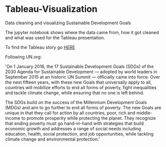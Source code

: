 # Tableau-Visualization
Data cleaning and visualizing Sustainable Development Goals

The jupyter notebook shows where the data came from, how it got cleaned and what was used for the Tableau presentation.

To find the Tableau story go [HERE](https://public.tableau.com/profile/jan6051#!/vizhome/Sustainabilityv2/SustainableDevelopmentGoals)

Following UN.org:

'On 1 January 2016, the 17 Sustainable Development Goals (SDGs) of the 2030 Agenda for Sustainable Development — adopted by world leaders in September 2015 at an historic UN Summit — officially came into force. Over the next fifteen years, with these new Goals that universally apply to all, countries will mobilize efforts to end all forms of poverty, fight inequalities and tackle climate change, while ensuring that no one is left behind.

The SDGs build on the success of the Millennium Development Goals (MDGs) and aim to go further to end all forms of poverty. The new Goals are unique in that they call for action by all countries, poor, rich and middle-income to promote prosperity while protecting the planet. They recognize that ending poverty must go hand-in-hand with strategies that build economic growth and addresses a range of social needs including education, health, social protection, and job opportunities, while tackling climate change and environmental protection.'

